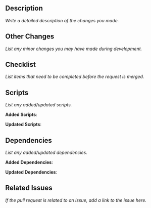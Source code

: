 ## Description

_Write a detailed description of the changes you made._

## Other Changes

_List any minor changes you may have made during development._

## Checklist

_List items that need to be completed before the request is merged._

## Scripts

_List any added/updated scripts._

**Added Scripts**:

**Updated Scripts**:

## Dependencies

_List any added/updated dependencies._

**Added Dependencies**:

**Updated Dependencies**:

## Related Issues

_If the pull request is related to an issue, add a link to the issue here._
